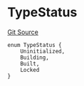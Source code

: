 # TypeStatus
[Git Source](https://github.com/metacontract/mc/blob/20954f1387efa0bc72b42d3e78a22f9f845eebbd/src/devkit/types/TypeGuard.sol)


```solidity
enum TypeStatus {
    Uninitialized,
    Building,
    Built,
    Locked
}
```

